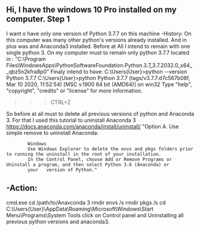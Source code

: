 
Hi,
I have the windows 10 Pro installed on my computer.
Step 1
------
I want o have only one version of Python 3.7.7 on this machine
-History:
On this computer was many other python's versions already installed.
And in plus was and Anaconda3 installed.
Before at All I intend to remain with one single python 3.
On my computer must to remain only python 3.7.7 located in :
    "C:\Program Files\WindowsApps\PythonSoftwareFoundation.Python.3.7_3.7.2032.0_x64__qbz5n2kfra8p0"
Finaly intend to have: 
C:\Users\{User}>python --version
Python 3.7.7
C:\Users\{User}>python
Python 3.7.7 (tags/v3.7.7:d7c567b08f, Mar 10 2020, 11:52:54) [MSC v.1900 64 bit (AMD64)] on win32
Type "help", "copyright", "credits" or "license" for more information.
>>>CTRL+Z

So before at all must to delete all previous versions of python and Anaconda 3.
For that I used this tutorial to uninstall Anaconda 3
https://docs.anaconda.com/anaconda/install/uninstall/
            "Option A. Use simple remove to uninstall Anaconda:

            Windows
            Use Windows Explorer to delete the envs and pkgs folders prior to running the uninstall in the root of your installation.
            In the Control Panel, choose Add or Remove Programs or Uninstall a program, and then select Python 3.6 (Anaconda) or 
            your   version of Python."
-Action:
---------
cmd.exe 
cd /path/to/Anavconda 3
rmdir envs /s
rmdir pkgs /s
cd C:\Users\{User}\AppData\Roaming\Microsoft\Windows\Start Menu\Programs\System Tools
click on Control panel and 
Uninstalling all previous python versions and anaconda3.
